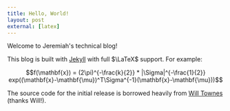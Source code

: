 ```yaml
---
title: Hello, World!
layout: post
external: [latex]
---
```


Welcome to Jeremiah's technical blog!

This blog is built with [Jekyll](http://jekyllrb.com/docs/home/) with full $\LaTeX$ support. For example:

$$f(\mathbf{x}) = (2\pi)^{-\frac{k}{2}} * |\Sigma|^{-\frac{1}{2}} exp((\mathbf{x}-\mathbf{\mu})^T\Sigma^{-1}(\mathbf{x}-\mathbf{\mu}))$$

The source code for the initial release is borrowed heavily from [Will Townes](willtownes.github.io) (thanks Will!).



